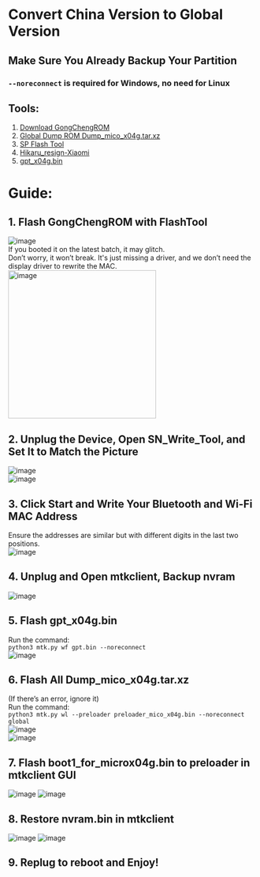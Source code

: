 # Convert China Version to Global Version

## Make Sure You Already Backup Your Partition

### `--noreconnect` is required for Windows, no need for Linux

## Tools:
1. [Download GongChengROM](https://xiaoai.qgmzmy.me/d/lx04/rom/%E5%B7%A5%E7%A8%8Brom/GongChengROM.zip?sign=XUYpVHg_ulRWQxfyrwZo-RZP0H-T70XXk7jV9n3OkHA=:0)
2. [Global Dump ROM Dump_mico_x04g.tar.xz](https://archive.org/details/dump_mico_x04g)
3. [SP Flash Tool](https://spflashtool.com/download/)
4. [Hikaru_resign-Xiaomi](https://github.com/AyraHikari/xiaomi-x04g-lx04/blob/main/Hikaru_resign-Xiaomi.7z)
5. [gpt_x04g.bin](https://github.com/AyraHikari/xiaomi-x04g-lx04/blob/main/files/gpt_x04g.bin)

# Guide:

## 1. **Flash GongChengROM with FlashTool**  
   ![image](https://github.com/user-attachments/assets/870fe5e8-da0a-43ce-b372-e8645a4f824e)  
   If you booted it on the latest batch, it may glitch.  
   Don’t worry, it won’t break. It's just missing a driver, and we don’t need the display driver to rewrite the MAC.
   <img src="https://github.com/user-attachments/assets/4730eb94-54ba-4236-bef7-24e65e36323b" alt="image" width="300"/>

## 2. **Unplug the Device, Open SN_Write_Tool, and Set It to Match the Picture**  
   ![image](https://github.com/user-attachments/assets/b644ffb7-0f60-4d22-a00c-6f3f098c8348)  
   ![image](https://github.com/user-attachments/assets/e298eaeb-f7f1-457f-90b5-6ed44fff81b8)

## 3. **Click Start and Write Your Bluetooth and Wi-Fi MAC Address**  
   Ensure the addresses are similar but with different digits in the last two positions.  
   ![image](https://github.com/user-attachments/assets/3e30ab9f-058a-4a79-b38e-98fb241acd82)

## 4. **Unplug and Open mtkclient, Backup nvram**  
   ![image](https://github.com/user-attachments/assets/4c5a7601-9ae9-4c0a-a453-4d367fd557e2)

## 5. **Flash gpt_x04g.bin**  
   Run the command:  
   `python3 mtk.py wf gpt.bin --noreconnect`  
   ![image](https://github.com/user-attachments/assets/56cb3164-a6d8-4d74-a709-0b957f3a0bec)

## 6. **Flash All Dump_mico_x04g.tar.xz**  
   (If there’s an error, ignore it)  
   Run the command:  
   `python3 mtk.py wl --preloader preloader_mico_x04g.bin --noreconnect global`  
   ![image](https://github.com/user-attachments/assets/30a4b45a-0f31-4aaa-9b22-65f20963fc15)  
   ![image](https://github.com/user-attachments/assets/d15a0c81-d501-4904-a735-4c6300359304)

## 7. **Flash boot1_for_microx04g.bin to preloader in mtkclient GUI**  
   ![image](https://github.com/user-attachments/assets/22a25a20-4e75-4526-af3d-17f58907f0a7)
   ![image](https://github.com/user-attachments/assets/05bff5e2-27af-41dc-b083-dba256c97f0d)

## 8. **Restore nvram.bin in mtkclient**
   ![image](https://github.com/user-attachments/assets/6df82029-1e9e-4803-957f-3459794c3ad9)
   ![image](https://github.com/user-attachments/assets/586400ad-fca3-4828-8916-521bcadb29e5)

## 9. **Replug to reboot and Enjoy!**
